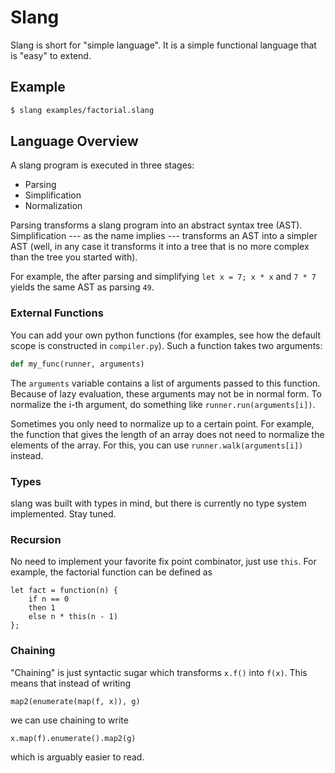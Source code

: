 # Slang

Slang is short for "simple language".
It is a simple functional language that is "easy" to extend.

## Example

```bash
$ slang examples/factorial.slang
```

## Language Overview

A slang program is executed in three stages:
- Parsing
- Simplification
- Normalization

Parsing transforms a slang program into an abstract syntax tree (AST).
Simplification --- as the name implies --- transforms an AST into a simpler AST
(well, in any case it transforms it into a tree that is no more complex than the tree you started with).

For example, the after parsing and simplifying `let x = 7; x * x` and `7 * 7` yields the same AST as parsing `49`.

### External Functions

You can add your own python functions (for examples, see how the default scope is constructed in `compiler.py`).
Such a function takes two arguments:

```python
def my_func(runner, arguments)
```

The `arguments` variable contains a list of arguments passed to this function.
Because of lazy evaluation, these arguments may not be in normal form.  To normalize the i-th argument,
do something like `runner.run(arguments[i])`.

Sometimes you only need to normalize up to a certain point.
For example, the function that gives the length of an array does not need to normalize the elements of the array.
For this, you can use `runner.walk(arguments[i])` instead.

### Types

slang was built with types in mind, but there is currently no type system implemented.
Stay tuned.

### Recursion

No need to implement your favorite fix point combinator, just use `this`.
For example, the factorial function can be defined as
```
let fact = function(n) {
    if n == 0
    then 1
    else n * this(n - 1)
};
```

### Chaining

"Chaining" is just syntactic sugar which transforms `x.f()` into `f(x)`.
This means that instead of writing
```
map2(enumerate(map(f, x)), g)
```
we can use chaining to write
```
x.map(f).enumerate().map2(g)
```
which is arguably easier to read.

